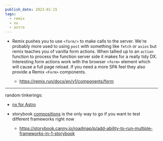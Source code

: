 ```yaml
---
publish_date: 2023-01-15
tags:
  - remix
  - nx
  - astro
---
```

- Remix pushes you to use `<form/>` to make calls to the server. We're probably more used to using `post` with something like `fetch` or `axios` but remix teaches you of vanilla form actions. When tallied up to an `action` function to process the function server side it makes for a really tidy DX. Interesting form actions work with the browser `<form>`  element which will cause a full page reload. If you need a more SPA feel they also provide a Remix `<Form>` components. 

	 - https://remix.run/docs/en/v1/components/form


---
random tinkerings:

- [nx for Astro](https://www.npmjs.com/package/@nxtensions/astro)

- storybook [compositions](https://storybook.js.org/docs/react/sharing/storybook-composition) is the only way to go if you want to test different frameworks right now

	- https://storybook.canny.io/roadmap/p/add-ability-to-run-multiple-frameworks-in-1-storybook
